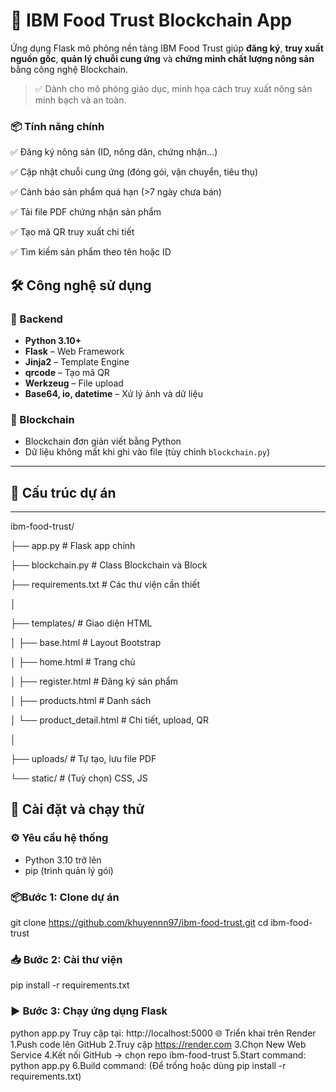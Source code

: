 # 🌾 IBM Food Trust Blockchain App

Ứng dụng Flask mô phỏng nền tảng IBM Food Trust giúp **đăng ký**, **truy xuất nguồn gốc**, **quản lý chuỗi cung ứng** và **chứng minh chất lượng nông sản** bằng công nghệ Blockchain.

> ✅ Dành cho mô phỏng giáo dục, minh họa cách truy xuất nông sản minh bạch và an toàn.
### 📦 Tính năng chính
✅ Đăng ký nông sản (ID, nông dân, chứng nhận…)

✅ Cập nhật chuỗi cung ứng (đóng gói, vận chuyển, tiêu thụ)

✅ Cảnh báo sản phẩm quá hạn (>7 ngày chưa bán)

✅ Tải file PDF chứng nhận sản phẩm

✅ Tạo mã QR truy xuất chi tiết

✅ Tìm kiếm sản phẩm theo tên hoặc ID

## 🛠️ Công nghệ sử dụng

### 🔗 Backend
- **Python 3.10+**
- **Flask** – Web Framework
- **Jinja2** – Template Engine
- **qrcode** – Tạo mã QR
- **Werkzeug** – File upload
- **Base64, io, datetime** – Xử lý ảnh và dữ liệu

### 💾 Blockchain
- Blockchain đơn giản viết bằng Python
- Dữ liệu không mất khi ghi vào file (tùy chỉnh `blockchain.py`)

---

## 📁 Cấu trúc dự án

---
ibm-food-trust/

├── app.py # Flask app chính

├── blockchain.py # Class Blockchain và Block

├── requirements.txt # Các thư viện cần thiết

│

├── templates/ # Giao diện HTML

│ ├── base.html # Layout Bootstrap

│ ├── home.html # Trang chủ

│ ├── register.html # Đăng ký sản phẩm

│ ├── products.html # Danh sách

│ └── product_detail.html # Chi tiết, upload, QR

│

├── uploads/ # Tự tạo, lưu file PDF

└── static/ # (Tuỳ chọn) CSS, JS


## 🚀 Cài đặt và chạy thử

### ⚙️ Yêu cầu hệ thống
- Python 3.10 trở lên
- pip (trình quản lý gói)
  
### 📦Bước 1: Clone dự án
git clone https://github.com/khuyennn97/ibm-food-trust.git
cd ibm-food-trust
### 📥 Bước 2: Cài thư viện
pip install -r requirements.txt
### ▶️ Bước 3: Chạy ứng dụng Flask
python app.py
Truy cập tại: http://localhost:5000
🌐 Triển khai trên Render
  1.Push code lên GitHub
  2.Truy cập https://render.com
  3.Chọn New Web Service
  4.Kết nối GitHub → chọn repo ibm-food-trust
  5.Start command:
    python app.py
  6.Build command: (Để trống hoặc dùng pip install -r requirements.txt)
